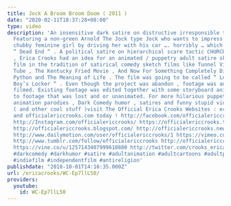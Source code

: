 ```yaml
---
title: Jock A Broom Broom Doom ( 2011 )
date: "2020-02-11T18:37:28+08:00"
type: video
description: 'An insensitive dark satire on distructive irresponsible teenage drivers.
  Featuring a non-green Arnold The Jock type Jock who wants to impress this buck toothed
  chubby feminine girl by driving her with his car …. horribly … which leads to their
  “ Dead End “ . A political satire on hierarchical scare tactic CHURCH In Early 2013
  , Erica Crooks had an idea for an animated / puppetry adult satire sketch dark comedy
  film in the tradition of satirical comedy sketch films like Tunnel Vision , Groove
  Tube , The Kentucky Fried Movie , And Now For Something Completely Different, Monty
  Python and The Meaning of Life . The film was going to be called “ Lost In The Frat
  Boy’s Locker “ . Even though the project was abandon , footage was animated and
  filmed. Existing footage was edited together with some storyboard animatics related
  to footage that was lost and or unanimated. For more hilarious puppet and cartoon
  animation parodies , Dark Comedy humor , satires and funny stupid videos for adults
  ( and other cool stuff )visit The Official Erica Crooks Websites : ericacrooks.com
  and officialericcrooks.com today ! http://facebook.com/officialericcrooks http://youtube.com/user/officialericcrooks
  http://Instagram.com/officialericcrooks/ https://officialericcrooks.tumblr.com/
  http://officialericcrooks.blogspot.com/ http://officialericcrooks.newgrounds.com/follow
  http://www.dailymotion.com/user/officialericcrooks/1 https://vimeo.com/officialericcrooks
  http://www.tumblr.com/follow/officialericcrooks http://officialericcrooks.newgrounds.com
  https://vine.co/u/1257143407999610880 http://twitter.com/crooks_erica #ericacrooks
  #darkcomedy #darkhumor #satire #adultanimation #adultcartoons #adultpuppetry #adultpuppetshow
  #indiefilm #independentfilm #antireligion'
publishdate: "2018-10-01T14:16:35.000Z"
url: /ericacrooks/WC-Ep7llL50/
providers:
  youtube:
    id: WC-Ep7llL50
---
```

